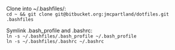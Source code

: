 Clone into ~/.bashfiles/:  
`cd ~ && git clone git@bitbucket.org:jmcpartland/dotfiles.git .bashfiles`  
  
Symlink .bash_profile and .bashrc:  
`ln -s ~/.bashfiles/.bash_profile ~/.bash_profile`  
`ln -s ~/.bashfiles/.bashrc ~/.bashrc`